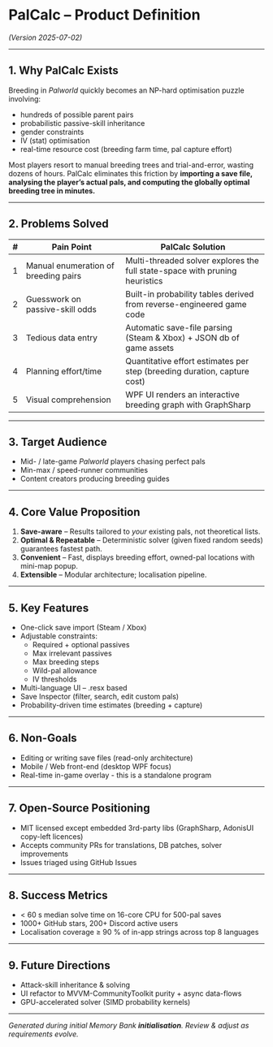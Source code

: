 # PalCalc – Product Definition
*(Version 2025-07-02)*

---

## 1. Why PalCalc Exists
Breeding in *Palworld* quickly becomes an NP-hard optimisation puzzle involving:
* hundreds of possible parent pairs
* probabilistic passive-skill inheritance
* gender constraints
* IV (stat) optimisation
* real-time resource cost (breeding farm time, pal capture effort)

Most players resort to manual breeding trees and trial-and-error, wasting dozens of hours. PalCalc eliminates this friction by **importing a save file, analysing the player’s actual pals, and computing the globally optimal breeding tree in minutes.**

---

## 2. Problems Solved
| # | Pain Point | PalCalc Solution |
|---|------------|-----------------|
| 1 | Manual enumeration of breeding pairs | Multi-threaded solver explores the full state-space with pruning heuristics |
| 2 | Guesswork on passive-skill odds | Built-in probability tables derived from reverse-engineered game code |
| 3 | Tedious data entry | Automatic save-file parsing (Steam & Xbox) + JSON db of game assets |
| 4 | Planning effort/time | Quantitative effort estimates per step (breeding duration, capture cost) |
| 5 | Visual comprehension | WPF UI renders an interactive breeding graph with GraphSharp |

---

## 3. Target Audience
* Mid- / late-game *Palworld* players chasing perfect pals
* Min-max / speed-runner communities
* Content creators producing breeding guides

---

## 4. Core Value Proposition
1. **Save-aware** – Results tailored to *your* existing pals, not theoretical lists.
2. **Optimal & Repeatable** – Deterministic solver (given fixed random seeds) guarantees fastest path.
3. **Convenient** – Fast, displays breeding effort, owned-pal locations with mini-map popup.
4. **Extensible** – Modular architecture; localisation pipeline.

---

## 5. Key Features
* One-click save import (Steam / Xbox)
* Adjustable constraints:
  * Required + optional passives
  * Max irrelevant passives
  * Max breeding steps
  * Wild-pal allowance
  * IV thresholds
* Multi-language UI – .resx based
* Save Inspector (filter, search, edit custom pals)
* Probability-driven time estimates (breeding + capture)

---

## 6. Non-Goals  
* Editing or writing save files (read-only architecture)
* Mobile / Web front-end (desktop WPF focus)
* Real-time in-game overlay - this is a standalone program

---

## 7. Open-Source Positioning
* MIT licensed except embedded 3rd-party libs (GraphSharp, AdonisUI copy-left licences)
* Accepts community PRs for translations, DB patches, solver improvements
* Issues triaged using GitHub Issues

---

## 8. Success Metrics  
* < 60 s median solve time on 16-core CPU for 500-pal saves
* 1000+ GitHub stars, 200+ Discord active users
* Localisation coverage ≥ 90 % of in-app strings across top 8 languages

---

## 9. Future Directions
* Attack-skill inheritance & solving
* UI refactor to MVVM-CommunityToolkit purity + async data-flows
* GPU-accelerated solver (SIMD probability kernels)

---

*Generated during initial Memory Bank **initialisation**. Review & adjust as requirements evolve.*